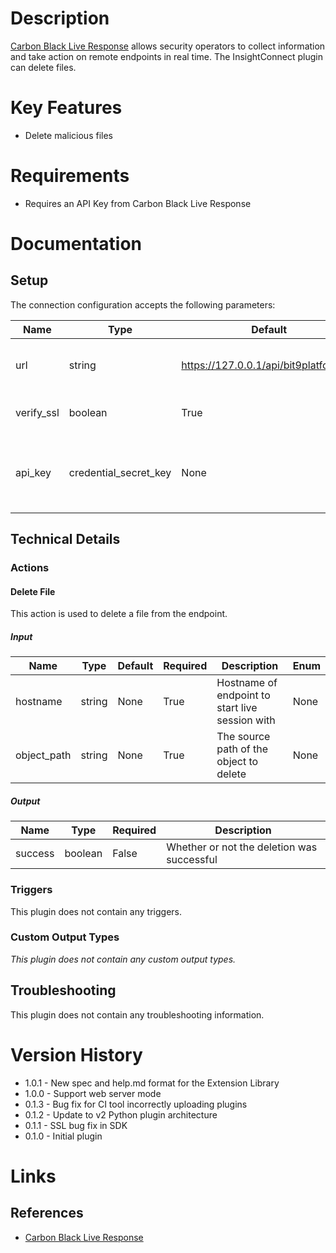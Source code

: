 # Description

[Carbon Black Live Response](https://developer.carbonblack.com/reference/cb-defense/1/live-response-api/) allows security operators to collect information and take action on remote endpoints in real time. The InsightConnect plugin can delete files.

# Key Features

* Delete malicious files

# Requirements

* Requires an API Key from Carbon Black Live Response

# Documentation

## Setup

The connection configuration accepts the following parameters:

|Name|Type|Default|Required|Description|Enum|
|----|----|-------|--------|-----------|----|
|url|string|https://127.0.0.1/api/bit9platform/v1|True|Carbon Black Server API URL|None|
|verify_ssl|boolean|True|True|SSL Certificate Verification|None|
|api_key|credential_secret_key|None|True|API token found in your Carbon Black profile|None|

## Technical Details

### Actions

#### Delete File

This action is used to delete a file from the endpoint.

##### Input

|Name|Type|Default|Required|Description|Enum|
|----|----|-------|--------|-----------|----|
|hostname|string|None|True|Hostname of endpoint to start live session with|None|
|object_path|string|None|True|The source path of the object to delete|None|

##### Output

|Name|Type|Required|Description|
|----|----|--------|-----------|
|success|boolean|False|Whether or not the deletion was successful|

### Triggers

This plugin does not contain any triggers.

### Custom Output Types

_This plugin does not contain any custom output types._

## Troubleshooting

This plugin does not contain any troubleshooting information.

# Version History

* 1.0.1 - New spec and help.md format for the Extension Library
* 1.0.0 - Support web server mode
* 0.1.3 - Bug fix for CI tool incorrectly uploading plugins
* 0.1.2 - Update to v2 Python plugin architecture
* 0.1.1 - SSL bug fix in SDK
* 0.1.0 - Initial plugin

# Links

## References

* [Carbon Black Live Response](https://developer.carbonblack.com/reference/cb-defense/1/live-response-api/)

